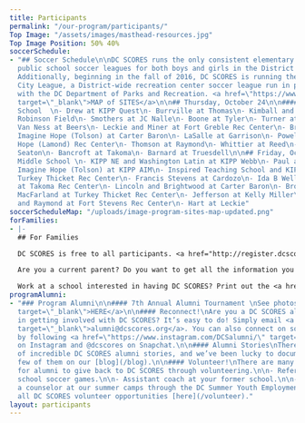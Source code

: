 ```yaml
---
title: Participants
permalink: "/our-program/participants/"
Top Image: "/assets/images/masthead-resources.jpg"
Top Image Position: 50% 40%
soccerSchedule:
- "## Soccer Schedule\n\nDC SCORES runs the only consistent elementary and middle
  public school soccer leagues for both boys and girls in the District of Columbia.
  Additionally, beginning in the fall of 2016, DC SCORES is running the DC SCORES
  City League, a District-wide recreation center soccer league run in partnership
  with the DC Department of Parks and Recreation. <a href=\"https://www.google.com/maps/d/u/0/viewer?mid=1ArueGtkLKryfnhjFva-7hHSZlD8&ll=38.8939219214454%2C-77.01469049999997&z=12\"
  target=\"_blank\">MAP of SITES</a>\n\n## Thursday, October 24\n\n#### Elementary
  School  \n- Drew at KIPP Quest\n- Burrville at Thomas\n- Kimball and Aiton at Jackie
  Robinson Field\n- Smothers at JC Nalle\n- Boone at Tyler\n- Turner at Amidon-Bowen\n-
  Van Ness at Beers\n- Leckie and Miner at Fort Greble Rec Center\n- Brightwood and
  Imagine Hope (Tolson) at Carter Baron\n- LaSalle at Garrison\n- Powell at Imagine
  Hope (Lamond) Rec Center\n- Thomson at Raymond\n- Whittier at Reed\n- Tubman at
  Seaton\n- Bancroft at Takoma\n- Barnard at Truesdell\n\n## Friday, October 25\n\n####
  Middle School \n- KIPP NE and Washington Latin at KIPP Webb\n- Paul at KIPP WIll\n-
  Imagine Hope (Tolson) at KIPP AIM\n- Inspired Teaching School and KIPP Valor at
  Turkey Thicket Rec Center\n- Francis Stevens at Cardozo\n- Ida B Wells and Truesdell
  at Takoma Rec Center\n- Lincoln and Brightwood at Carter Baron\n- Brookland and
  MacFarland at Turkey Thicket Rec Center\n- Jefferson at Kelly Miller\n- LaSalle
  and Raymond at Fort Stevens Rec Center\n- Hart at Leckie"
soccerScheduleMap: "/uploads/image-program-sites-map-updated.png"
forFamilies:
- |-
  ## For Families

  DC SCORES is free to all participants. <a href="http://register.dcscores.org" target="_blank">Register your child/children</a> for the next DC SCORES programming season (we’re year-round), or for summer camps <a href="http://summer.dcscores.org/" target="_blank">HERE</a>

  Are you a current parent? Do you want to get all the information you need? Click <a href="https://parents.dcscores.org/" target="_blank">HERE</a>

  Work at a school interested in having DC SCORES? Print out the <a href="https://drive.google.com/file/d/11F1BG9gXQWi7vK1bQ2W-K74CERlA6aP1/view?usp=sharing" target="_blank">application form</a>.
programAlumni:
- "### Program Alumni\n\n#### 7th Annual Alumni Tournament \nSee photos <a href=\"https://www.flickr.com/photos/dcscorespictures/albums/72157691961383872\"
  target=\"_blank\">HERE</a>\n\n#### Reconnect!\nAre you a DC SCORES alumnus interested
  in getting involved with DC SCORES? It’s easy to do! Simply email <a href=\"mailto:alumni@dcscores.org\"
  target=\"_blank\">alumni@dcscores.org</a>. You can also connect on social media
  by following <a href=\"https://www.instagram.com/DCSalumni/\" target=\"_blank\">@DCSalumni</a>
  on Instagram and @dcscores on Snapchat.\n\n#### Alumni Stories\nThere are hundreds
  of incredible DC SCORES alumni stories, and we’ve been lucky to document just a
  few of them on our [blog](/blog).\n\n#### Volunteer!\nThere are many great ways
  for alumni to give back to DC SCORES through volunteering.\n\n- Referee elementary
  school soccer games.\n\n- Assistant coach at your former school.\n\n- Apply to be
  a counselor at our summer camps through the DC Summer Youth Employment Program (SYEP).\n\nView
  all DC SCORES volunteer opportunities [here](/volunteer)."
layout: participants
---
```


> # 
